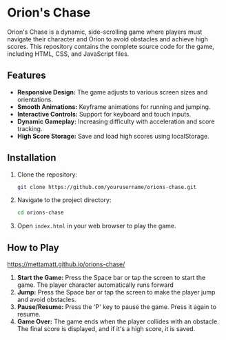 
# Orion's Chase

Orion's Chase is a dynamic, side-scrolling game where players must navigate their character and Orion to avoid obstacles and achieve high scores. This repository contains the complete source code for the game, including HTML, CSS, and JavaScript files.

## Features
- **Responsive Design:** The game adjusts to various screen sizes and orientations.
- **Smooth Animations:** Keyframe animations for running and jumping.
- **Interactive Controls:** Support for keyboard and touch inputs.
- **Dynamic Gameplay:** Increasing difficulty with acceleration and score tracking.
- **High Score Storage:** Save and load high scores using localStorage.

## Installation
1. Clone the repository:
    ```sh
    git clone https://github.com/yourusername/orions-chase.git
    ```
2. Navigate to the project directory:
    ```sh
    cd orions-chase
    ```
3. Open `index.html` in your web browser to play the game.

## How to Play

https://mettamatt.github.io/orions-chase/

1. **Start the Game:** Press the Space bar or tap the screen to start the game. The player character automatically runs forward
2. **Jump:** Press the Space bar or tap the screen to make the player jump and avoid obstacles.
3. **Pause/Resume:** Press the 'P' key to pause the game. Press it again to resume.
4. **Game Over:** The game ends when the player collides with an obstacle. The final score is displayed, and if it's a high score, it is saved.
